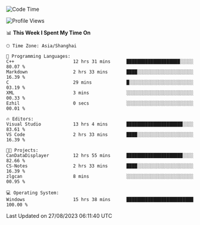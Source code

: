<!--START_SECTION:waka-->
![Code Time](http://img.shields.io/badge/Code%20Time-1%2C193%20hrs%2052%20mins-blue)

![Profile Views](http://img.shields.io/badge/Profile%20Views-1-blue)

📊 **This Week I Spent My Time On** 

```text
🕑︎ Time Zone: Asia/Shanghai

💬 Programming Languages: 
C++                      12 hrs 31 mins      ████████████████████░░░░░   80.07 % 
Markdown                 2 hrs 33 mins       ████░░░░░░░░░░░░░░░░░░░░░   16.39 % 
C                        29 mins             █░░░░░░░░░░░░░░░░░░░░░░░░   03.19 % 
XML                      3 mins              ░░░░░░░░░░░░░░░░░░░░░░░░░   00.33 % 
Ezhil                    0 secs              ░░░░░░░░░░░░░░░░░░░░░░░░░   00.01 % 

🔥 Editors: 
Visual Studio            13 hrs 4 mins       █████████████████████░░░░   83.61 % 
VS Code                  2 hrs 33 mins       ████░░░░░░░░░░░░░░░░░░░░░   16.39 % 

🐱‍💻 Projects: 
CanDataDisplayer         12 hrs 55 mins      █████████████████████░░░░   82.66 % 
CS-Notes                 2 hrs 33 mins       ████░░░░░░░░░░░░░░░░░░░░░   16.39 % 
zlgcan                   8 mins              ░░░░░░░░░░░░░░░░░░░░░░░░░   00.95 % 

💻 Operating System: 
Windows                  15 hrs 38 mins      █████████████████████████   100.00 % 
```


 Last Updated on 27/08/2023 06:11:40 UTC
<!--END_SECTION:waka-->